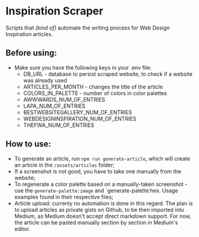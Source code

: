 # Inspiration Scraper

Scripts that _(kind of)_ automate the writing process for Web Design Inspiration articles.

## Before using:

- Make sure you have the following keys in your .env file:
  - DB_URL - database to persist scraped website, to check if a website was already used
  - ARTICLES_PER_MONTH - changes the title of the article
  - COLORS_IN_PALETTE - number of colors in color palettes
  - AWWWARDS_NUM_OF_ENTRIES
  - LAPA_NUM_OF_ENTRIES
  - BESTWEBSITEGALLERY_NUM_OF_ENTRIES
  - WEBDESIGNINSPIRATION_NUM_OF_ENTRIES
  - THEFWA_NUM_OF_ENTRIES

## How to use:

- To generate an article, run `npm run generate-article`, which will create an article in the `/assets/articles` folder;
- If a screenshot is not good, you have to take one manually from the website;
- To regenerate a color palette based on a manually-taken screenshot - use the `generate-palette:image` and `generate-palette:hex. Usage examples found in their respective files;
- Article upload: currenly no automation is done in this regard. The plan is to upload articles as private gists on Github, to be then imported into Medium, as Medium doesn't accept direct markdown support. For now, the article can be pasted manually section by section in Medium's editor.
